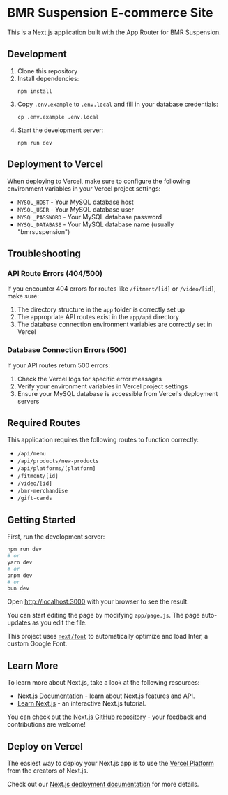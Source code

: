 # BMR Suspension E-commerce Site

This is a Next.js application built with the App Router for BMR Suspension.

## Development

1. Clone this repository
2. Install dependencies:
   ```
   npm install
   ```
3. Copy `.env.example` to `.env.local` and fill in your database credentials:
   ```
   cp .env.example .env.local
   ```
4. Start the development server:
   ```
   npm run dev
   ```

## Deployment to Vercel

When deploying to Vercel, make sure to configure the following environment variables in your Vercel project settings:

- `MYSQL_HOST` - Your MySQL database host
- `MYSQL_USER` - Your MySQL database user
- `MYSQL_PASSWORD` - Your MySQL database password
- `MYSQL_DATABASE` - Your MySQL database name (usually "bmrsuspension")

## Troubleshooting

### API Route Errors (404/500)

If you encounter 404 errors for routes like `/fitment/[id]` or `/video/[id]`, make sure:

1. The directory structure in the `app` folder is correctly set up
2. The appropriate API routes exist in the `app/api` directory
3. The database connection environment variables are correctly set in Vercel

### Database Connection Errors (500)

If your API routes return 500 errors:

1. Check the Vercel logs for specific error messages
2. Verify your environment variables in Vercel project settings
3. Ensure your MySQL database is accessible from Vercel's deployment servers

## Required Routes

This application requires the following routes to function correctly:

- `/api/menu`
- `/api/products/new-products`
- `/api/platforms/[platform]`
- `/fitment/[id]`
- `/video/[id]`
- `/bmr-merchandise`
- `/gift-cards`

## Getting Started

First, run the development server:

```bash
npm run dev
# or
yarn dev
# or
pnpm dev
# or
bun dev
```

Open [http://localhost:3000](http://localhost:3000) with your browser to see the result.

You can start editing the page by modifying `app/page.js`. The page auto-updates as you edit the file.

This project uses [`next/font`](https://nextjs.org/docs/basic-features/font-optimization) to automatically optimize and load Inter, a custom Google Font.

## Learn More

To learn more about Next.js, take a look at the following resources:

- [Next.js Documentation](https://nextjs.org/docs) - learn about Next.js features and API.
- [Learn Next.js](https://nextjs.org/learn) - an interactive Next.js tutorial.

You can check out [the Next.js GitHub repository](https://github.com/vercel/next.js/) - your feedback and contributions are welcome!

## Deploy on Vercel

The easiest way to deploy your Next.js app is to use the [Vercel Platform](https://vercel.com/new?utm_medium=default-template&filter=next.js&utm_source=create-next-app&utm_campaign=create-next-app-readme) from the creators of Next.js.

Check out our [Next.js deployment documentation](https://nextjs.org/docs/deployment) for more details.
